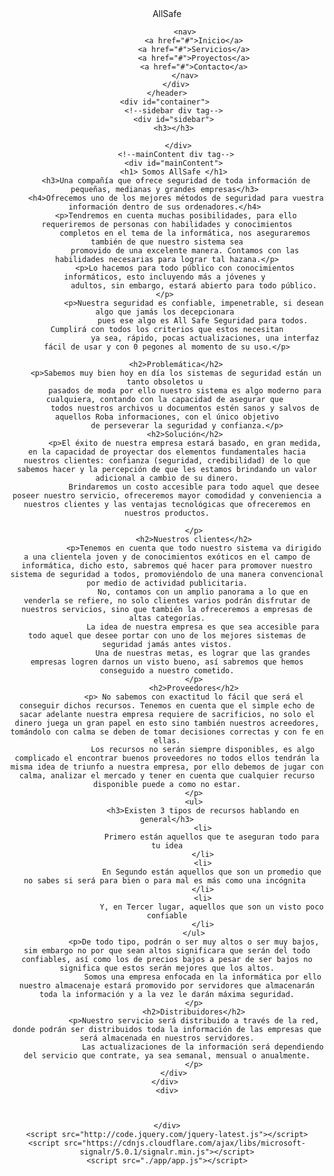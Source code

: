 <!DOCTYPE html>
<html lang="en">
<head>
    <meta charset="UTF-8">
    <meta http-equiv="X-UA-Compatible" content="IE=edge">
    <meta name="viewport" content="width=device-width, initial-scale=1.0">
    <link rel="stylesheet" href="./styles/header.css">
    <title>Document</title>

</head>
<body>
    <header>
		<div class="wrapper">
			<div class="logo">AllSafe</div>
			
			<nav>
				<a href="#">Inicio</a>
				<a href="#">Servicios</a>
				<a href="#">Proyectos</a>
				<a href="#">Contacto</a>
			</nav>
		</div>
	</header>
    <div id="container"> 
        <!--sidebar div tag--> 
        <div id="sidebar"> 
        <h3></h3> 
        
          </div> 
         <!--mainContent div tag--> 
        <div id="mainContent"> 
        <h1> Somos AllSafe </h1> 
        <h3>Una compañía que ofrece seguridad de toda información de pequeñas, medianas y grandes empresas</h3> 
        <h4>Ofrecemos uno de los mejores métodos de seguridad para vuestra información dentro de sus ordenadores.</h4> 
        <p>Tendremos en cuenta muchas posibilidades, para ello requeriremos de personas con habilidades y conocimientos
            completos en el tema de la informática, nos aseguraremos también de que nuestro sistema sea
            promovido de una excelente manera. Contamos con las habilidades necesarias para lograr tal hazana.</p>
            <p>Lo hacemos para todo público con conocimientos informáticos, esto incluyendo más a jóvenes y 
                adultos, sin embargo, estará abierto para todo público.</p> 
                <p>Nuestra seguridad es confiable, impenetrable, si desean algo que jamás los decepcionara 
                    pues ese algo es All Safe Seguridad para todos. Cumplirá con todos los criterios que estos necesitan
                     ya sea, rápido, pocas actualizaciones, una interfaz fácil de usar y con 0 pegones al momento de su uso.</p>

        <h2>Problemática</h2>
        <p>Sabemos muy bien hoy en día los sistemas de seguridad están un tanto obsoletos u 
            pasados de moda por ello nuestro sistema es algo moderno para cualquiera, contando con la capacidad de asegurar que 
            todos nuestros archivos u documentos estén sanos y salvos de aquellos Roba informaciones, con el único objetivo
             de perseverar la seguridad y confianza.</p>
            <h2>Solución</h2>
            <p>El éxito de nuestra empresa estará basado, en gran medida, en la capacidad de proyectar dos elementos fundamentales hacia nuestros clientes: confianza (seguridad, credibilidad) de lo que sabemos hacer y la percepción de que les estamos brindando un valor adicional a cambio de su dinero.
                Brindaremos un costo accesible para todo aquel que desee poseer nuestro servicio, ofreceremos mayor comodidad y conveniencia a nuestros clientes y las ventajas tecnológicas que ofreceremos en nuestros productos.
                
                </p>
                <h2>Nuestros clientes</h2>
                <p>Tenemos en cuenta que todo nuestro sistema va dirigido a una clientela joven y de conocimientos exóticos en el campo de informática, dicho esto, sabremos qué hacer para promover nuestro sistema de seguridad a todos, promoviéndolo de una manera convencional por medio de actividad publicitaria.
                    No, contamos con un amplio panorama a lo que en venderla se refiere, no solo clientes varios podrán disfrutar de nuestros servicios, sino que también la ofreceremos a empresas de altas categorías.
                    La idea de nuestra empresa es que sea accesible para todo aquel que desee portar con uno de los mejores sistemas de seguridad jamás antes vistos.
                    Una de nuestras metas, es lograr que las grandes empresas logren darnos un visto bueno, así sabremos que hemos conseguido a nuestro cometido.
                </p>
                <h2>Proveedores</h2>
                <p> No sabemos con exactitud lo fácil que será el conseguir dichos recursos. Tenemos en cuenta que el simple echo de sacar adelante nuestra empresa requiere de sacrificios, no solo el dinero juega un gran papel en esto sino también nuestros acreedores, tomándolo con calma se deben de tomar decisiones correctas y con fe en ellas.
                    Los recursos no serán siempre disponibles, es algo complicado el encontrar buenos proveedores no todos ellos tendrán la misma idea de triunfo a nuestra empresa, por ello debemos de jugar con calma, analizar el mercado y tener en cuenta que cualquier recurso disponible puede a como no estar.
                </p>
                <ul>
                    <h3>Existen 3 tipos de recursos hablando en general</h3>
                    <li>
                        Primero están aquellos que te aseguran todo para tu idea
                    </li>
                    <li>
                        En Segundo están aquellos que son un promedio que no sabes si será para bien o para mal es más como una incógnita 
                    </li>
                    <li>
                        Y, en Tercer lugar, aquellos que son un visto poco confiable
                    </li>
                </ul>
                <p>De todo tipo, podrán o ser muy altos o ser muy bajos, sim embargo no por que sean altos significara que serán del todo confiables, así como los de precios bajos a pesar de ser bajos no significa que estos serán mejores que los altos.
                    Somos una empresa enfocada en la informática por ello nuestro almacenaje estará promovido por servidores que almacenarán toda la información y a la vez le darán máxima seguridad.
                </p>
                <h2>Distribuidores</h2>
                <p>Nuestro servicio será distribuido a través de la red, donde podrán ser distribuidos toda la información de las empresas que será almacenada en nuestros servidores.
                    Las actualizaciones de la información será dependiendo del servicio que contrate, ya sea semanal, mensual o anualmente.
                </p>
        </div> 
    </div> 
    <div>
        


    </div>
    <script src="http://code.jquery.com/jquery-latest.js"></script>
    <script src="https://cdnjs.cloudflare.com/ajax/libs/microsoft-signalr/5.0.1/signalr.min.js"></script>
    <script src="./app/app.js"></script>
</body>

</html>
